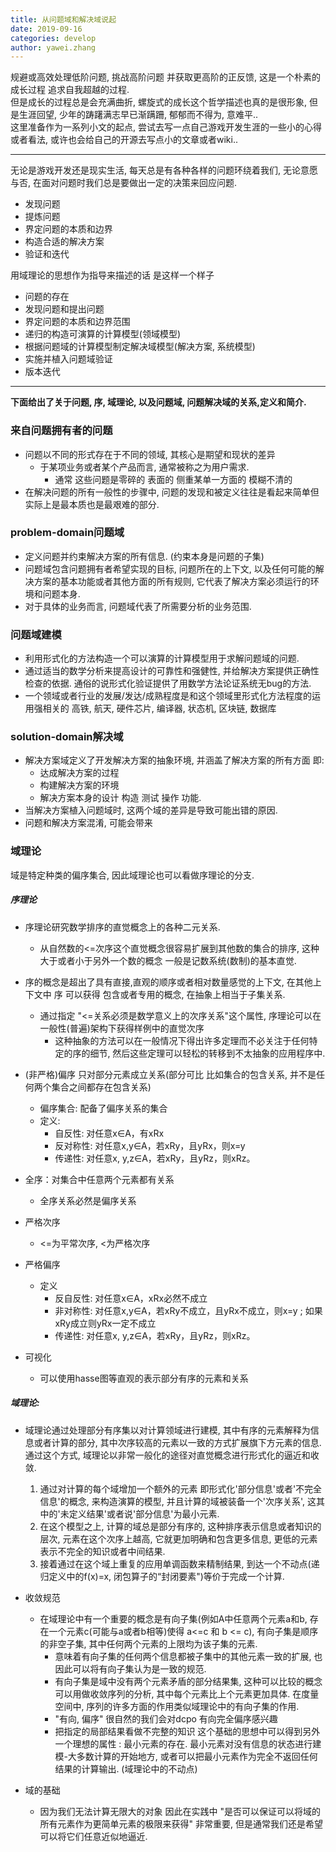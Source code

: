 ```yaml
---
title: 从问题域和解决域说起  
date: 2019-09-16
categories: develop 
author: yawei.zhang 
---
```


规避或高效处理低阶问题, 挑战高阶问题 并获取更高阶的正反馈, 这是一个朴素的成长过程 追求自我超越的过程.  
但是成长的过程总是会充满曲折, 螺旋式的成长这个哲学描述也真的是很形象, 但是生涯回望,  少年的踌躇满志早已渐蹒跚, 郁郁而不得为, 意难平..   
这里准备作为一系列小文的起点, 尝试去写一点自己游戏开发生涯的一些小的心得或者看法, 或许也会给自己的开源去写点小的文章或者wiki..  

--- 

无论是游戏开发还是现实生活, 每天总是有各种各样的问题环绕着我们, 无论意愿与否, 在面对问题时我们总是要做出一定的决策来回应问题. 

* 发现问题
* 提炼问题
* 界定问题的本质和边界
* 构造合适的解决方案
* 验证和迭代   


用域理论的思想作为指导来描述的话 是这样一个样子  

* 问题的存在
* 发现问题和提出问题
* 界定问题的本质和边界范围
* 递归的构造可演算的计算模型(领域模型)
* 根据问题域的计算模型制定解决域模型(解决方案, 系统模型)
* 实施并植入问题域验证
* 版本迭代   

--- 


**下面给出了关于问题, 序, 域理论, 以及问题域, 问题解决域的关系,定义和简介.**  


### 来自问题拥有者的问题   
* 问题以不同的形式存在于不同的领域, 其核心是期望和现状的差异 
  * 于某项业务或者某个产品而言, 通常被称之为用户需求.   
    * 通常 这些问题是零碎的 表面的 侧重某单一方面的 模糊不清的  
* 在解决问题的所有一般性的步骤中, 问题的发现和被定义往往是看起来简单但实际上是最本质也是最艰难的部分.  

  

### problem-domain问题域  
* 定义问题并约束解决方案的所有信息.  (约束本身是问题的子集)   
* 问题域包含问题拥有者希望实现的目标, 问题所在的上下文, 以及任何可能的解决方案的基本功能或者其他方面的所有规则, 它代表了解决方案必须运行的环境和问题本身.  
* 对于具体的业务而言, 问题域代表了所需要分析的业务范围.   
  
### 问题域建模  
  * 利用形式化的方法构造一个可以演算的计算模型用于求解问题域的问题.    
  * 通过适当的数学分析来提高设计的可靠性和强健性, 并给解决方案提供正确性检查的依据.  通俗的说形式化验证提供了用数学方法论证系统无bug的方法.   
  * 一个领域或者行业的发展/发达/成熟程度是和这个领域里形式化方法程度的运用强相关的 高铁, 航天, 硬件芯片, 编译器, 状态机,  区块链, 数据库  
  
### solution-domain解决域  
* 解决方案域定义了开发解决方案的抽象环境, 并涵盖了解决方案的所有方面 即:
  * 达成解决方案的过程 
  * 构建解决方案的环境 
  * 解决方案本身的设计 构造 测试 操作 功能.   
* 当解决方案植入问题域时, 这两个域的差异是导致可能出错的原因.   
* 问题和解决方案混淆, 可能会带来 




### 域理论
域是特定种类的偏序集合, 因此域理论也可以看做序理论的分支. 

##### 序理论 
* 序理论研究数学排序的直觉概念上的各种二元关系.  
  * 从自然数的<=次序这个直觉概念很容易扩展到其他数的集合的排序, 这种大于或者小于另外一个数的概念 一般是记数系统(数制)的基本直觉. 
* 序的概念是超出了具有直接,直观的顺序或者相对数量感觉的上下文, 在其他上下文中 序 可以获得 包含或者专用的概念,  在抽象上相当于子集关系.  
  * 通过指定 "<=关系必须是数学意义上的次序关系"这个属性,  序理论可以在一般性(普遍)架构下获得样例中的直觉次序
    * 这种抽象的方法可以在一般情况下得出许多定理而不必关注于任何特定的序的细节, 然后这些定理可以轻松的转移到不太抽象的应用程序中.   

* (非严格)偏序  只对部分元素成立关系(部分可比 比如集合的包含关系, 并不是任何两个集合之间都存在包含关系)  
  * 偏序集合: 配备了偏序关系的集合    
  * 定义: 
    * 自反性:   对任意x∈A，有xRx  
    * 反对称性: 对任意x,y∈A，若xRy，且yRx，则x=y   
    * 传递性:   对任意x, y,z∈A，若xRy，且yRz，则xRz。
* 全序：对集合中任意两个元素都有关系  
  * 全序关系必然是偏序关系 
* 严格次序  
  * <=为平常次序,  <为严格次序  
* 严格偏序 
  * 定义
    * 反自反性:   对任意x∈A，xRx必然不成立  
    * 非对称性: 对任意x,y∈A，若xRy不成立，且yRx不成立，则x=y ;   如果xRy成立则yRx一定不成立    
    * 传递性:   对任意x, y,z∈A，若xRy，且yRz，则xRz。
* 可视化 
    * 可以使用hasse图等直观的表示部分有序的元素和关系 

 
##### 域理论:  
* 域理论通过处理部分有序集以对计算领域进行建模, 其中有序的元素解释为信息或者计算的部分, 其中次序较高的元素以一致的方式扩展旗下方元素的信息.  通过这个方式, 域理论以非常一般化的途径对直觉概念进行形式化的逼近和收敛.  
  1. 通过对计算的每个域增加一个额外的元素 即形式化'部分信息'或者'不完全信息'的概念,  来构造演算的模型,  并且计算的域被装备一个'次序关系', 这其中的'未定义结果'或者说'部分信息'为最小元素. 
  2. 在这个模型之上, 计算的域总是部分有序的,  这种排序表示信息或者知识的层次, 元素在这个次序上越高, 它就更加明确和包含更多信息,  更低的元素表示不完全的知识或者中间结果.  
  3. 接着通过在这个域上重复的应用单调函数来精制结果, 到达一个不动点(递归定义中的f(x)=x, 闭包算子的“封闭要素")等价于完成一个计算.   
   
* 收敛规范
  * 在域理论中有一个重要的概念是有向子集(例如A中任意两个元素a和b, 存在一个元素c(可能与a或者b相等)使得 a<=c 和 b <= c), 有向子集是顺序的非空子集, 其中任何两个元素的上限均为该子集的元素.  
    * 意味着有向子集的任何两个信息都被子集中的其他元素一致的扩展, 也因此可以将有向子集认为是一致的规范.   
    * 有向子集是域中没有两个元素矛盾的部分结果集, 这种可以比较的概念可以用做收敛序列的分析, 其中每个元素比上个元素更加具体.   在度量空间中, 序列的许多方面的作用类似域理论中的有向子集的作用.  
    * "有向, 偏序" 很自然的我们会对dcpo 有向完全偏序感兴趣  
    * 把指定的局部结果看做不完整的知识 这个基础的思想中可以得到另外一个理想的属性 : 最小元素的存在.   最小元素对没有信息的状态进行建模-大多数计算的开始地方, 或者可以把最小元素作为完全不返回任何结果的计算输出. (域理论中的不动点)  
* 域的基础  
  * 因为我们无法计算无限大的对象 因此在实践中 "是否可以保证可以将域的所有元素作为更简单元素的极限来获得" 非常重要, 但是通常我们还是希望可以将它们任意近似地逼近.  


